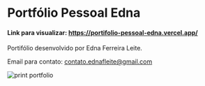 # Portfólio Pessoal Edna
#### Link para visualizar: https://portifolio-pessoal-edna.vercel.app/

Portifólio desenvolvido por Edna Ferreira Leite.

Email para contato: contato.ednafleite@gmail.com

![print portfolio](https://github.com/DevEdna/Portifolio_Pessoal_Edna/assets/117689166/ada92e54-2eab-47cb-b303-321a99c722a0)

